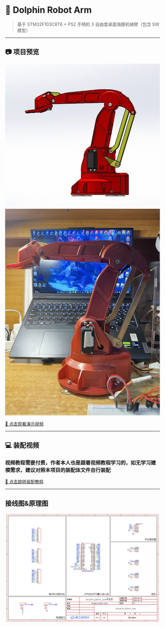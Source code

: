 # 🐬 Dolphin Robot Arm

> 基于 STM32F103C8T6 + PS2 手柄的 3 自由度桌面海豚机械臂（包含 SW 模型） 

---

## 📷 项目预览

![3D渲染图](3D渲染图&实物图/海豚机械臂3D渲染图.jpg)<br>
![3D渲染图](3D渲染图&实物图/海豚机械臂实物图.jpg)<br>

[🎥 点击观看演示视频](https://www.bilibili.com/video/BV1tHa8zaEXb/?spm_id_from=333.1387.homepage.video_card.click&vd_source=a3d79e63ae261ce278c12c5cd8c60479)

---

## 💻 装配视频<br>
### 视频教程需要付费，作者本人也是跟着视频教程学习的，如无学习建模需求，建议对照本项目的装配体文件自行装配<br>
[🎥 点击跳转装配教程](https://www.bilibili.com/cheese/play/ep34546?query_from=0&search_id=16798930185137633368&search_query=%E9%98%BF%E5%A5%87%E8%AE%BE%E8%AE%A1%E5%88%86%E4%BA%AB&is_PCend=1)

---

## 接线图&原理图<br>
![接线图](接线图&原理图/原理图.png)
